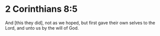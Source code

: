 # 2 Corinthians 8:5

And [this they did], not as we hoped, but first gave their own selves to the Lord, and unto us by the will of God.